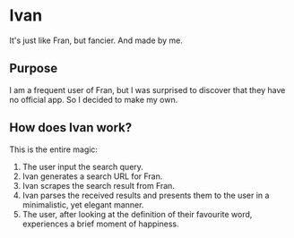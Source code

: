 # Ivan
It's just like Fran, but fancier. And made by me.

## Purpose
I am a frequent user of Fran, but I was surprised to discover that they have no official app.
So I decided to make my own.

## How does Ivan work?
This is the entire magic:
1. The user input the search query.
2. Ivan generates a search URL for Fran.
3. Ivan scrapes the search result from Fran.
4. Ivan parses the received results and presents them to the user in a minimalistic, yet elegant manner.
5. The user, after looking at the definition of their favourite word, experiences a brief moment of happiness.
